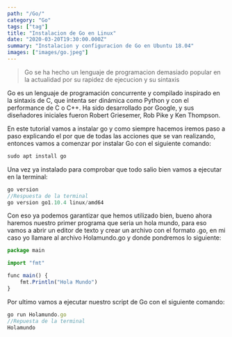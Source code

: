```yaml
---
path: "/Go/"
category: "Go"
tags: ["tag"]
title: "Instalacion de Go en Linux"
date: "2020-03-20T19:30:00.000Z"
summary: "Instalacion y configuracion de Go en Ubuntu 18.04"
images: ["images/go.jpeg"]
---
```


> Go se ha hecho un lenguaje de programacion demasiado popular en la actualidad por su rapidez de ejecucion y su sintaxis

Go es un lenguaje de programación concurrente y compilado inspirado en la sintaxis de C, que intenta ser dinámica como Python y con el performance de C o C++. Ha sido desarrollado por Google, y sus diseñadores iniciales fueron Robert Griesemer, Rob Pike y Ken Thompson.

En este tutorial vamos a instalar go y como siempre hacemos iremos paso a paso explicando el por que de todas las acciones que se van realizando, entonces vamos a comenzar por instalar Go con el siguiente comando:

```js
sudo apt install go
```
Una vez ya instalado para comprobar que todo salio bien vamos a ejecutar en la terminal:

```js
go version
//Respuesta de la terminal
go version go1.10.4 linux/amd64

```
Con eso ya podemos garantizar que hemos utilizado bien, bueno ahora haremos nuestro primer programa que seria un hola mundo, para eso vamos a abrir un editor de texto y crear un archivo con el formato .go, en mi caso yo llamare al archivo 
Holamundo.go y donde pondremos lo siguiente:

```js
package main

import "fmt"

func main() {
	fmt.Println("Hola Mundo")
}
```
Por ultimo vamos a ejecutar nuestro script de Go con el siguiente comando:

```js
go run Holamundo.go
//Repuesta de la terminal
Holamundo
```
